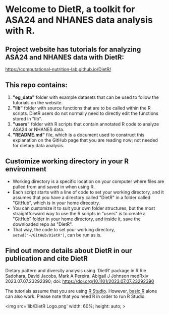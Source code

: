 # Welcome to DietR, a toolkit for ASA24 and NHANES data analysis with R.

## Project website has tutorials for analyzing ASA24 and NHANES data with DietR:
https://computational-nutrition-lab.github.io/DietR/

## This repo contains:
1. **"eg_data"** folder with example datasets that can be used to follow the tutorials on the website.
2. **"lib"** folder with source functions that are to be called within the R scripts. DietR users do not normally need to directly edit the functions stored in "lib". 
3. **"users"** folder with R scripts that contain annotated R code to analyze ASA24 or NHANES data.
4. **"README.md"** file, which is a document used to construct this explanation on the GitHub page that you are reading now; not needed for dietary data analysis.

## Customize working directory in your R environment
- Working directory is a specific location on your computer where files are pulled from and saved in when using R.
- Each script starts with a line of code to set your working directory, and it assumes that you have a directory called "DietR" in a folder called "GitHub", which is in your home direcotry.
- You can customize it to suit your own folder structures, but the most straightforward way to use the R scripts in "users" is to create a "GitHub" folder in your home directory, and inside it, save the downloaded repo as "DietR".
- That way, the code to set your working directory, `setwd("~/GitHub/DietR")`, can be run as is. 

## Find out more details about DietR in our publication and cite DietR
Dietary pattern and diversity analysis using 'DietR' package in R
Rie Sadohara, David Jacobs, Mark A Pereira, Abigail J Johnson
medRxiv 2023.07.07.23292390; doi: https://doi.org/10.1101/2023.07.07.23292390

The tutorials assume that you are using [R Studio](https://posit.co/downloads/). However, [basic R](https://www.r-project.org/) alone can also work. Please note that you need R in order to run R Studio.

<img src='lib/DietR Logo.png'
     width: 60%;
	 height: auto;
	 >
